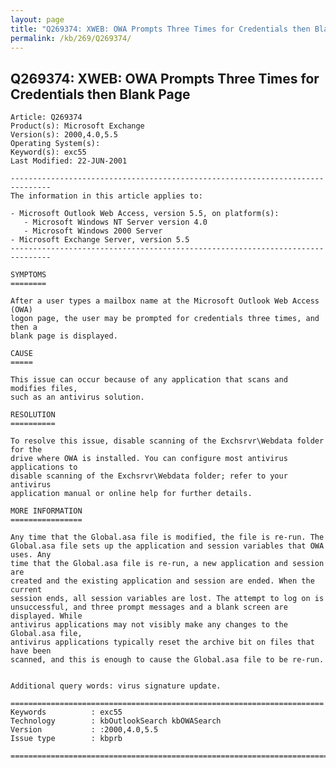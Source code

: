 ```yaml
---
layout: page
title: "Q269374: XWEB: OWA Prompts Three Times for Credentials then Blank Page"
permalink: /kb/269/Q269374/
---
```


## Q269374: XWEB: OWA Prompts Three Times for Credentials then Blank Page

	Article: Q269374
	Product(s): Microsoft Exchange
	Version(s): 2000,4.0,5.5
	Operating System(s): 
	Keyword(s): exc55
	Last Modified: 22-JUN-2001
	
	-------------------------------------------------------------------------------
	The information in this article applies to:
	
	- Microsoft Outlook Web Access, version 5.5, on platform(s):
	   - Microsoft Windows NT Server version 4.0 
	   - Microsoft Windows 2000 Server 
	- Microsoft Exchange Server, version 5.5 
	-------------------------------------------------------------------------------
	
	SYMPTOMS
	========
	
	After a user types a mailbox name at the Microsoft Outlook Web Access (OWA)
	logon page, the user may be prompted for credentials three times, and then a
	blank page is displayed.
	
	CAUSE
	=====
	
	This issue can occur because of any application that scans and modifies files,
	such as an antivirus solution.
	
	RESOLUTION
	==========
	
	To resolve this issue, disable scanning of the Exchsrvr\Webdata folder for the
	drive where OWA is installed. You can configure most antivirus applications to
	disable scanning of the Exchsrvr\Webdata folder; refer to your antivirus
	application manual or online help for further details.
	
	MORE INFORMATION
	================
	
	Any time that the Global.asa file is modified, the file is re-run. The
	Global.asa file sets up the application and session variables that OWA uses. Any
	time that the Global.asa file is re-run, a new application and session are
	created and the existing application and session are ended. When the current
	session ends, all session variables are lost. The attempt to log on is
	unsuccessful, and three prompt messages and a blank screen are displayed. While
	antivirus applications may not visibly make any changes to the Global.asa file,
	antivirus applications typically reset the archive bit on files that have been
	scanned, and this is enough to cause the Global.asa file to be re-run.
	
	
	Additional query words: virus signature update.
	
	======================================================================
	Keywords          : exc55 
	Technology        : kbOutlookSearch kbOWASearch
	Version           : :2000,4.0,5.5
	Issue type        : kbprb
	
	=============================================================================
	
